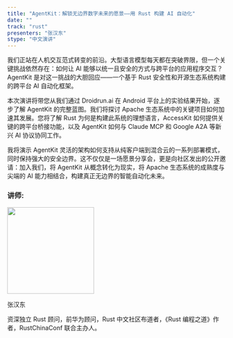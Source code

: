 ```yaml
---
title: "AgentKit：解锁无边界数字未来的愿景——用 Rust 构建 AI 自动化"
date: ""
track: "rust"
presenters: "张汉东"
stype: "中文演讲"
---
```


我们正站在人机交互范式转变的前沿。大型语言模型每天都在突破界限，但一个关键挑战依然存在：如何让 AI 能够以统一且安全的方式与跨平台的应用程序交互？AgentKit 是对这一挑战的大胆回应——一个基于 Rust 安全性和开源生态系统构建的跨平台 AI 自动化框架。

本次演讲将带您从我们通过 Droidrun.ai 在 Android 平台上的实验结果开始，逐步了解 AgentKit 的完整蓝图。我们将探讨 Apache 生态系统中的关键项目如何加速其发展。您将了解 Rust 为何是构建此系统的理想语言，AccessKit 如何提供关键的跨平台桥接功能，以及 AgentKit 如何与 Claude MCP 和 Google A2A 等新兴 AI 协议协同工作。

我将演示 AgentKit 灵活的架构如何支持从纯客户端到混合云的一系列部署模式，同时保持强大的安全边界。这不仅仅是一场愿景分享会，更是向社区发出的公开邀请：加入我们，将 AgentKit 从概念转化为现实，将 Apache 生态系统的成熟度与尖端的 AI 能力相结合，构建真正无边界的智能自动化未来。

### 讲师:

<img src="https://sessionize.com/image/93e4-400o400o1-pKLRTNPuoM8fWMAR8FENhZ.jpg" width="200" /><br/>


张汉东

资深独立 Rust 顾问，前华为顾问，Rust 中文社区布道者，《Rust 编程之道》作者，RustChinaConf 联合主办人。